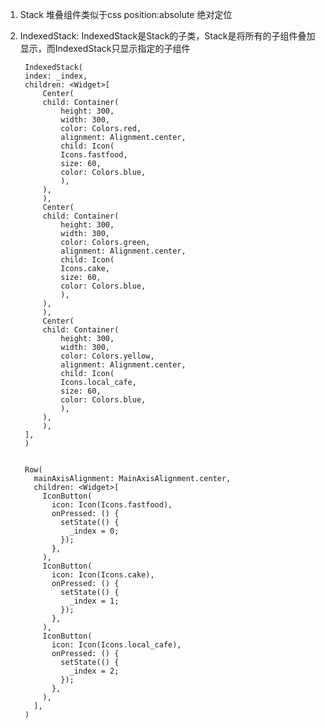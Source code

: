 1. Stack 堆叠组件类似于css position:absolute 绝对定位

2. IndexedStack: IndexedStack是Stack的子类，Stack是将所有的子组件叠加显示，而IndexedStack只显示指定的子组件

        IndexedStack(
        index: _index,
        children: <Widget>[
            Center(
            child: Container(
                height: 300,
                width: 300,
                color: Colors.red,
                alignment: Alignment.center,
                child: Icon(
                Icons.fastfood,
                size: 60,
                color: Colors.blue,
                ),
            ),
            ),
            Center(
            child: Container(
                height: 300,
                width: 300,
                color: Colors.green,
                alignment: Alignment.center,
                child: Icon(
                Icons.cake,
                size: 60,
                color: Colors.blue,
                ),
            ),
            ),
            Center(
            child: Container(
                height: 300,
                width: 300,
                color: Colors.yellow,
                alignment: Alignment.center,
                child: Icon(
                Icons.local_cafe,
                size: 60,
                color: Colors.blue,
                ),
            ),
            ),
        ],
        )


        Row(
          mainAxisAlignment: MainAxisAlignment.center,
          children: <Widget>[
            IconButton(
              icon: Icon(Icons.fastfood),
              onPressed: () {
                setState(() {
                  _index = 0;
                });
              },
            ),
            IconButton(
              icon: Icon(Icons.cake),
              onPressed: () {
                setState(() {
                  _index = 1;
                });
              },
            ),
            IconButton(
              icon: Icon(Icons.local_cafe),
              onPressed: () {
                setState(() {
                  _index = 2;
                });
              },
            ),
          ],
        )
